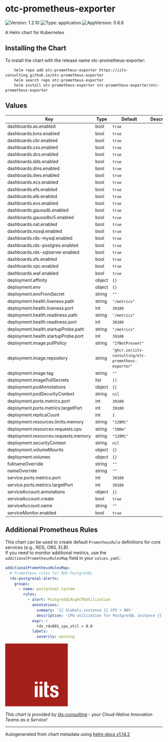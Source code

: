# otc-prometheus-exporter

![Version: 1.2.10](https://img.shields.io/badge/Version-1.2.10-informational?style=flat-square) ![Type: application](https://img.shields.io/badge/Type-application-informational?style=flat-square) ![AppVersion: 0.6.6](https://img.shields.io/badge/AppVersion-0.6.6-informational?style=flat-square)

A Helm chart for Kubernetes

## Installing the Chart

To install the chart with the release name otc-prometheus-exporter:

```shell
    helm repo add otc-prometheus-exporter https://iits-consulting.github.io/otc-prometheus-exporter
    helm search repo otc-prometheus-exporter
    helm install otc-prometheus-exporter otc-prometheus-exporter/otc-prometheus-exporter
```

## Values

| Key | Type | Default | Description |
|-----|------|---------|-------------|
| dashboards.as.enabled | bool | `true` |  |
| dashboards.bms.enabled | bool | `true` |  |
| dashboards.cbr.enabled | bool | `true` |  |
| dashboards.css.enabled | bool | `true` |  |
| dashboards.dcs.enabled | bool | `true` |  |
| dashboards.dds.enabled | bool | `true` |  |
| dashboards.dms.enabled | bool | `true` |  |
| dashboards.dws.enabled | bool | `true` |  |
| dashboards.ecs.enabled | bool | `true` |  |
| dashboards.efs.enabled | bool | `true` |  |
| dashboards.elb.enabled | bool | `true` |  |
| dashboards.evs.enabled | bool | `true` |  |
| dashboards.gaussdb.enabled | bool | `true` |  |
| dashboards.gaussdbv5.enabled | bool | `true` |  |
| dashboards.nat.enabled | bool | `true` |  |
| dashboards.nosql.enabled | bool | `true` |  |
| dashboards.rds-mysql.enabled | bool | `true` |  |
| dashboards.rds-postgres.enabled | bool | `true` |  |
| dashboards.rds-sqlserver.enabled | bool | `true` |  |
| dashboards.sfs.enabled | bool | `true` |  |
| dashboards.vpc.enabled | bool | `true` |  |
| dashboards.waf.enabled | bool | `true` |  |
| deployment.affinity | object | `{}` |  |
| deployment.env | object | `{}` |  |
| deployment.envFromSecret | string | `""` |  |
| deployment.health.liveness.path | string | `"/metrics"` |  |
| deployment.health.liveness.port | int | `39100` |  |
| deployment.health.readiness.path | string | `"/metrics"` |  |
| deployment.health.readiness.port | int | `39100` |  |
| deployment.health.startupProbe.path | string | `"/metrics"` |  |
| deployment.health.startupProbe.port | int | `39100` |  |
| deployment.image.pullPolicy | string | `"IfNotPresent"` |  |
| deployment.image.repository | string | `"ghcr.io/iits-consulting/otc-prometheus-exporter"` |  |
| deployment.image.tag | string | `""` |  |
| deployment.imagePullSecrets | list | `[]` |  |
| deployment.podAnnotations | object | `{}` |  |
| deployment.podSecurityContext | string | `nil` |  |
| deployment.ports.metrics.port | int | `39100` |  |
| deployment.ports.metrics.targetPort | int | `39100` |  |
| deployment.replicaCount | int | `1` |  |
| deployment.resources.limits.memory | string | `"128Mi"` |  |
| deployment.resources.requests.cpu | string | `"100m"` |  |
| deployment.resources.requests.memory | string | `"128Mi"` |  |
| deployment.securityContext | string | `nil` |  |
| deployment.volumeMounts | object | `{}` |  |
| deployment.volumes | object | `{}` |  |
| fullnameOverride | string | `""` |  |
| nameOverride | string | `""` |  |
| service.ports.metrics.port | int | `39100` |  |
| service.ports.metrics.targetPort | int | `39100` |  |
| serviceAccount.annotations | object | `{}` |  |
| serviceAccount.create | bool | `true` |  |
| serviceAccount.name | string | `""` |  |
| serviceMonitor.enabled | bool | `true` |  |

## Additional Prometheus Rules

This chart can be used to create default `PrometheusRule` definitions for core services (e.g., RDS, OBS, ELB).  
If you need to monitor additional metrics, use the `additionalPrometheusRulesMap` field in your `values.yaml`:

```yaml
additionalPrometheusRulesMap:
  # Prometheus rules for RDS PostgreSQL
  rds-postgresql-alerts:
    groups:
      - name: postgresql-system
        rules:
          - alert: PostgreSQLHighCPUUtilization
            annotations:
              summary: '{{ $labels.instance }} CPU > 80%'
              description: 'CPU utilization for PostgreSQL instance {{ $labels.instance }} has been above 80%. Current value: {{ $value }}%'
            expr: >
              rds_rds001_cpu_util > 0.8
            labels:
              severity: warning
```

<img src="../../img/iits.svg" alt="iits consulting" id="logo" width="200" height="200">

<br>

*This chart is provided by [iits-consulting](https://iits-consulting.de/) - your Cloud-Native Innovation Teams as a Service!*

----------------------------------------------
Autogenerated from chart metadata using [helm-docs v1.14.2](https://github.com/norwoodj/helm-docs/releases/v1.14.2)